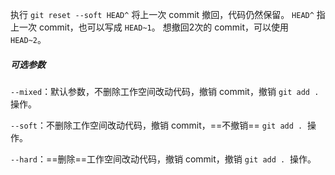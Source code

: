 执行 `git reset --soft HEAD^` 将上一次 commit 撤回，代码仍然保留。
`HEAD^` 指上一次 commit，也可以写成 `HEAD~1`。
想撤回2次的 commit，可以使用 `HEAD~2`。

##### 可选参数
`--mixed`：默认参数，不删除工作空间改动代码，撤销 commit，撤销 `git add .`  操作。

`--soft`：不删除工作空间改动代码，撤销 commit，==不撤销== `git add .`  操作。

`--hard`：==删除==工作空间改动代码，撤销 commit，撤销 `git add .`  操作。